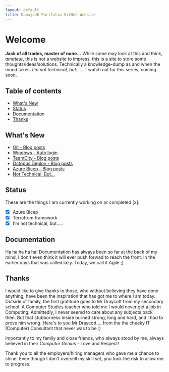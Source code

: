 ```yaml
---
layout: default
title: DamajaUK Portfolio GitHub Website
---
```


# Welcome

**Jack of all trades, master of none...**
While some may look at this and think, *amateur*, this is not a website to impress, this is a site to store some thoughts/ideas/solutions. 
Technically a knowledge-dump as and when the mood takes. *I'm not technical, but......* - watch out for this series, coming soon.

## Table of contents

- [What's New](#whats-new)
- [Status](#status)
- [Documentation](#documentation)
- [Thanks](#thanks)

## What's New
- [Git - Blog posts](https://d4majauk.github.io/Portfolio/git)
- [Windows - Auto login](https://d4majauk.github.io/Portfolio/windows/2022/09/16/autostart-login-vm.html)
- [TeamCity - Blog posts](https://d4majauk.github.io/Portfolio/teamcity)
- [Octopus Deploy - Blog posts](https://d4majauk.github.io/Portfolio/octopus)
- [Azure Bicep - Blog posts](https://d4majauk.github.io/Portfolio/bicep)
- [Not Technical, But...](https://d4majauk.github.io/Portfolio/not-technical/2022/09/06/not-technical-but.html)

## Status

These are the things I am currently working on or completed [x]:

  - [x] Azure Bicep
  - [x] Terrafrom framework
  - [x] I'm not technical, but.....

## Documentation

Ha ha ha ha ha! Documentation has always been so far at the back of my mind, I don't even think it will ever push forwad to reach the front. 
In the earlier days that was called lazy. Today, we call it Agile ;)

## Thanks

I would like to give thanks to those, who without believing they have done anything, have been the inspiration that has got me to where I am today.
Outside of family, the first gratitude goes to Mr Draycott from my secondary school. A Computer Studies teacher who told me I would never get a job in Computing.
Admittedly, I never seemd to care about any subjects back then. But that stubborness inside burned strong, long and hard, and I had to prove him wrong. 
Here's to you Mr Draycott.....from the the cheeky IT (Computer) Consultant that never was to be :)

Importantly to my family and close friends, who always stood by me, always believed in their *Computer Genius* - Love and Respect!

Thank you to all the employers/hiring managers who gave me a chance to shine. Even though I don't oversell my skill set, you took the risk to allow me to progress.
